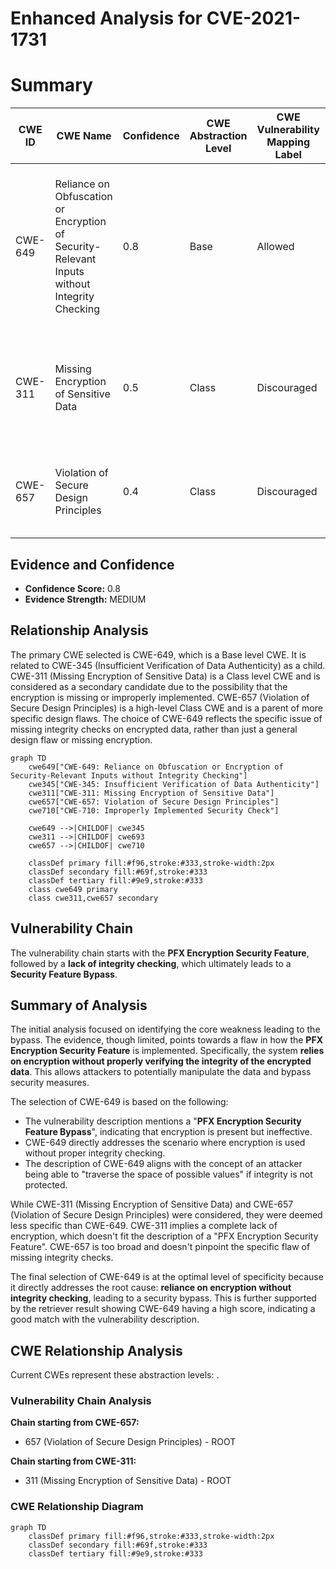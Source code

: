 # Enhanced Analysis for CVE-2021-1731

# Summary
| CWE ID | CWE Name | Confidence | CWE Abstraction Level | CWE Vulnerability Mapping Label | CWE-Vulnerability Mapping Notes |
|---|---|---|---|---|---|
| CWE-649 | Reliance on Obfuscation or Encryption of Security-Relevant Inputs without Integrity Checking | 0.8 | Base | Allowed | Primary CWE. The product uses encryption (PFX Encryption) but doesn't properly check integrity, leading to a security bypass. |
| CWE-311 | Missing Encryption of Sensitive Data | 0.5 | Class | Discouraged | Secondary Candidate. There might be a lack of encryption or improper encryption leading to the bypass. |
| CWE-657 | Violation of Secure Design Principles | 0.4 | Class | Discouraged | Secondary Candidate. A flawed design is contributing to security issues. |

## Evidence and Confidence

*   **Confidence Score:** 0.8
*   **Evidence Strength:** MEDIUM

## Relationship Analysis
The primary CWE selected is CWE-649, which is a Base level CWE. It is related to CWE-345 (Insufficient Verification of Data Authenticity) as a child. CWE-311 (Missing Encryption of Sensitive Data) is a Class level CWE and is considered as a secondary candidate due to the possibility that the encryption is missing or improperly implemented. CWE-657 (Violation of Secure Design Principles) is a high-level Class CWE and is a parent of more specific design flaws. The choice of CWE-649 reflects the specific issue of missing integrity checks on encrypted data, rather than just a general design flaw or missing encryption.

```mermaid
graph TD
    cwe649["CWE-649: Reliance on Obfuscation or Encryption of Security-Relevant Inputs without Integrity Checking"]
    cwe345["CWE-345: Insufficient Verification of Data Authenticity"]
    cwe311["CWE-311: Missing Encryption of Sensitive Data"]
    cwe657["CWE-657: Violation of Secure Design Principles"]
    cwe710["CWE-710: Improperly Implemented Security Check"]

    cwe649 -->|CHILDOF| cwe345
    cwe311 -->|CHILDOF| cwe693
    cwe657 -->|CHILDOF| cwe710

    classDef primary fill:#f96,stroke:#333,stroke-width:2px
    classDef secondary fill:#69f,stroke:#333
    classDef tertiary fill:#9e9,stroke:#333
    class cwe649 primary
    class cwe311,cwe657 secondary
```

## Vulnerability Chain
The vulnerability chain starts with the **PFX Encryption Security Feature**, followed by a **lack of integrity checking**, which ultimately leads to a **Security Feature Bypass**.

## Summary of Analysis
The initial analysis focused on identifying the core weakness leading to the bypass. The evidence, though limited, points towards a flaw in how the **PFX Encryption Security Feature** is implemented. Specifically, the system **relies on encryption without properly verifying the integrity of the encrypted data**. This allows attackers to potentially manipulate the data and bypass security measures.

The selection of CWE-649 is based on the following:

*   The vulnerability description mentions a "**PFX Encryption Security Feature Bypass**", indicating that encryption is present but ineffective.
*   CWE-649 directly addresses the scenario where encryption is used without proper integrity checking.
*   The description of CWE-649 aligns with the concept of an attacker being able to "traverse the space of possible values" if integrity is not protected.

While CWE-311 (Missing Encryption of Sensitive Data) and CWE-657 (Violation of Secure Design Principles) were considered, they were deemed less specific than CWE-649. CWE-311 implies a complete lack of encryption, which doesn't fit the description of a "PFX Encryption Security Feature". CWE-657 is too broad and doesn't pinpoint the specific flaw of missing integrity checks.

The final selection of CWE-649 is at the optimal level of specificity because it directly addresses the root cause: **reliance on encryption without integrity checking**, leading to a security bypass. This is further supported by the retriever result showing CWE-649 having a high score, indicating a good match with the vulnerability description.


## CWE Relationship Analysis

Current CWEs represent these abstraction levels: .


### Vulnerability Chain Analysis

**Chain starting from CWE-657:**
- 657 (Violation of Secure Design Principles) - ROOT


**Chain starting from CWE-311:**
- 311 (Missing Encryption of Sensitive Data) - ROOT



### CWE Relationship Diagram

```mermaid
graph TD
    classDef primary fill:#f96,stroke:#333,stroke-width:2px
    classDef secondary fill:#69f,stroke:#333
    classDef tertiary fill:#9e9,stroke:#333
```